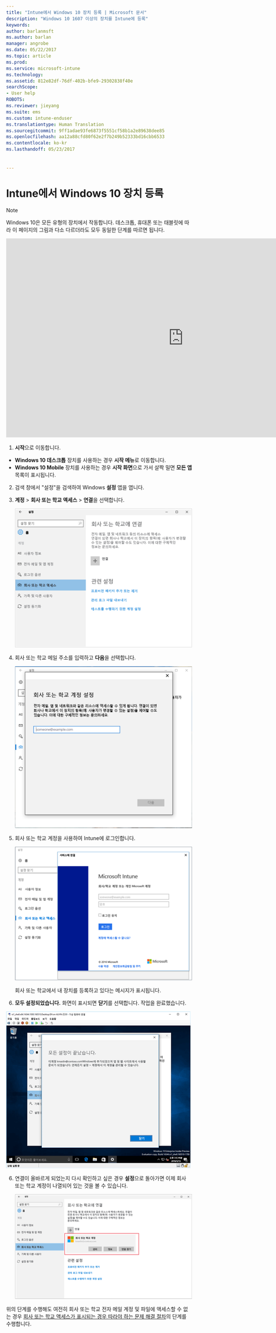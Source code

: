 ```yaml
---
title: "Intune에서 Windows 10 장치 등록 | Microsoft 문서"
description: "Windows 10 1607 이상의 장치를 Intune에 등록"
keywords: 
author: barlanmsft
ms.author: barlan
manager: angrobe
ms.date: 05/22/2017
ms.topic: article
ms.prod: 
ms.service: microsoft-intune
ms.technology: 
ms.assetid: 812e82df-76df-402b-bfe9-29302838f40e
searchScope:
- User help
ROBOTS: 
ms.reviewer: jieyang
ms.suite: ems
ms.custom: intune-enduser
ms.translationtype: Human Translation
ms.sourcegitcommit: 9ff1adae93fe6873f5551cf58b1a2e89638dee85
ms.openlocfilehash: aa12a88cfd80f62e2f7b249b52333bd16cbb6533
ms.contentlocale: ko-kr
ms.lasthandoff: 05/23/2017


---
```


# <a name="enroll-your-windows-10-device-in-intune"></a>Intune에서 Windows 10 장치 등록

> [!NOTE]
> Windows 10은 모든 유형의 장치에서 작동합니다. 데스크톱, 휴대폰 또는 태블릿에 따라 이 페이지의 그림과 다소 다르더라도 모두 동일한 단계를 따르면 됩니다.

<iframe src="https://channel9.msdn.com/Series/IntuneEnrollment/Windows-Enrollment/player" width="960" height="540" allowFullScreen frameBorder="0"></iframe>

1. **시작**으로 이동합니다.

  - **Windows 10 데스크톱** 장치를 사용하는 경우 **시작 메뉴**로 이동합니다.
  - **Windows 10 Mobile** 장치를 사용하는 경우 **시작 화면**으로 가서 살짝 밀면 **모든 앱** 목록이 표시됩니다.

2.  검색 창에서 "설정"을 검색하여 Windows **설정** 앱을 엽니다.

3. **계정** > **회사 또는 학교 액세스** > **연결**을 선택합니다.

    ![회사 또는 학교 계정 액세스 선택](./media/w10-enroll-rs1-connect-to-work-or-school.png)

3.  회사 또는 학교 메일 주소를 입력하고 **다음**을 선택합니다.

    ![회사 또는 학교 계정 입력](./media/w10-enroll-rs1-set-up-work-or-school-account.png)

4. 회사 또는 학교 계정을 사용하여 Intune에 로그인합니다.

    ![회사 또는 학교 계정 추가](./media/w10-enroll-rs1-enter-your-credentials.png)

    회사 또는 학교에서 내 장치를 등록하고 있다는 메시지가 표시됩니다.

5. **모두 설정되었습니다.** 화면이 표시되면 **닫기**를 선택합니다. 작업을 완료했습니다.

  !["모두 설정되었습니다." 화면에서 닫기 탭하기](./media/w10-enroll-rs1-youre-all-set.png)

6. 연결이 올바르게 되었는지 다시 확인하고 싶은 경우 **설정**으로 돌아가면 이제 회사 또는 학교 계정이 나열되어 있는 것을 볼 수 있습니다.

    ![연결이 제대로 설정되었는지 확인](./media/w10-enroll-rs1-validate-successful-enrollment.png)

위의 단계를 수행해도 여전히 회사 또는 학교 전자 메일 계정 및 파일에 액세스할 수 없는 경우 [회사 또는 학교 액세스가 표시되는 경우 따라야 하는 문제 해결 절차](troubleshoot-your-windows-10-device-windows.md#troubleshooting-steps-to-follow-if-you-see-access-work-or-school)의 단계를 수행합니다.

